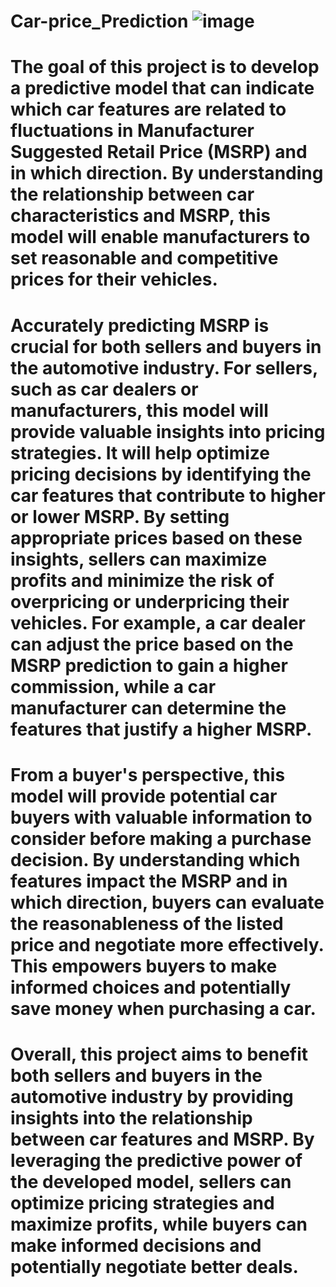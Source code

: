 # Car-price_Prediction ![image](https://github.com/TessTchngm/Car-price_Prediction/assets/139297755/c175ee30-5abf-46cb-81bf-b52829d5b379)

# The goal of this project is to develop a predictive model that can indicate which car features are related to fluctuations in Manufacturer Suggested Retail Price (MSRP) and in which direction. By understanding the relationship between car characteristics and MSRP, this model will enable manufacturers to set reasonable and competitive prices for their vehicles.

# Accurately predicting MSRP is crucial for both sellers and buyers in the automotive industry. For sellers, such as car dealers or manufacturers, this model will provide valuable insights into pricing strategies. It will help optimize pricing decisions by identifying the car features that contribute to higher or lower MSRP. By setting appropriate prices based on these insights, sellers can maximize profits and minimize the risk of overpricing or underpricing their vehicles. For example, a car dealer can adjust the price based on the MSRP prediction to gain a higher commission, while a car manufacturer can determine the features that justify a higher MSRP.

# From a buyer's perspective, this model will provide potential car buyers with valuable information to consider before making a purchase decision. By understanding which features impact the MSRP and in which direction, buyers can evaluate the reasonableness of the listed price and negotiate more effectively. This empowers buyers to make informed choices and potentially save money when purchasing a car.

# Overall, this project aims to benefit both sellers and buyers in the automotive industry by providing insights into the relationship between car features and MSRP. By leveraging the predictive power of the developed model, sellers can optimize pricing strategies and maximize profits, while buyers can make informed decisions and potentially negotiate better deals.



